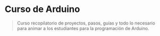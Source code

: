 # Curso de Arduino
> Curso recopilatorio de proyectos, pasos, guías y todo lo necesario para animar a los estudiantes para la programación de Arduino.

